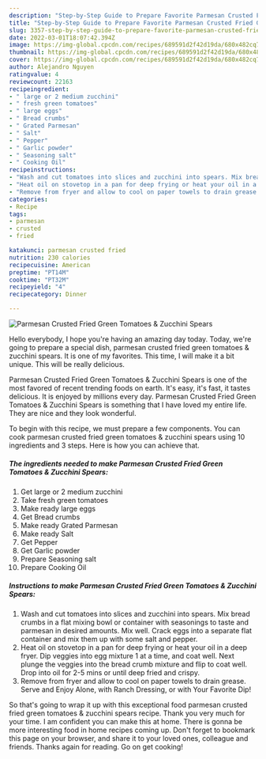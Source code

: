 ```yaml
---
description: "Step-by-Step Guide to Prepare Favorite Parmesan Crusted Fried Green Tomatoes &amp;amp; Zucchini Spears"
title: "Step-by-Step Guide to Prepare Favorite Parmesan Crusted Fried Green Tomatoes &amp;amp; Zucchini Spears"
slug: 3357-step-by-step-guide-to-prepare-favorite-parmesan-crusted-fried-green-tomatoes-and-amp-zucchini-spears
date: 2022-03-01T18:07:42.394Z
image: https://img-global.cpcdn.com/recipes/689591d2f42d19da/680x482cq70/parmesan-crusted-fried-green-tomatoes-zucchini-spears-recipe-main-photo.jpg
thumbnail: https://img-global.cpcdn.com/recipes/689591d2f42d19da/680x482cq70/parmesan-crusted-fried-green-tomatoes-zucchini-spears-recipe-main-photo.jpg
cover: https://img-global.cpcdn.com/recipes/689591d2f42d19da/680x482cq70/parmesan-crusted-fried-green-tomatoes-zucchini-spears-recipe-main-photo.jpg
author: Alejandro Nguyen
ratingvalue: 4
reviewcount: 22163
recipeingredient:
- " large or 2 medium zucchini"
- " fresh green tomatoes"
- " large eggs"
- " Bread crumbs"
- " Grated Parmesan"
- " Salt"
- " Pepper"
- " Garlic powder"
- " Seasoning salt"
- " Cooking Oil"
recipeinstructions:
- "Wash and cut tomatoes into slices and zucchini into spears. Mix bread crumbs in a flat mixing bowl or container with seasonings to taste and parmesan in desired amounts. Mix well. Crack eggs into a separate flat container and mix them up with some salt and pepper."
- "Heat oil on stovetop in a pan for deep frying or heat your oil in a deep fryer. Dip veggies into egg mixture 1 at a time, and coat well. Next plunge the veggies into the bread crumb mixture and flip to coat well. Drop into oil for 2-5 mins or until deep fried and crispy."
- "Remove from fryer and allow to cool on paper towels to drain grease. Serve and Enjoy Alone, with Ranch Dressing, or with Your Favorite Dip!"
categories:
- Recipe
tags:
- parmesan
- crusted
- fried

katakunci: parmesan crusted fried 
nutrition: 230 calories
recipecuisine: American
preptime: "PT14M"
cooktime: "PT32M"
recipeyield: "4"
recipecategory: Dinner

---
```



![Parmesan Crusted Fried Green Tomatoes &amp; Zucchini Spears](https://img-global.cpcdn.com/recipes/689591d2f42d19da/680x482cq70/parmesan-crusted-fried-green-tomatoes-zucchini-spears-recipe-main-photo.jpg)

Hello everybody, I hope you're having an amazing day today. Today, we're going to prepare a special dish, parmesan crusted fried green tomatoes &amp; zucchini spears. It is one of my favorites. This time, I will make it a bit unique. This will be really delicious.



Parmesan Crusted Fried Green Tomatoes &amp; Zucchini Spears is one of the most favored of recent trending foods on earth. It's easy, it's fast, it tastes delicious. It is enjoyed by millions every day. Parmesan Crusted Fried Green Tomatoes &amp; Zucchini Spears is something that I have loved my entire life. They are nice and they look wonderful.


To begin with this recipe, we must prepare a few components. You can cook parmesan crusted fried green tomatoes &amp; zucchini spears using 10 ingredients and 3 steps. Here is how you can achieve that.

<!--inarticleads1-->

##### The ingredients needed to make Parmesan Crusted Fried Green Tomatoes &amp; Zucchini Spears:

1. Get  large or 2 medium zucchini
1. Take  fresh green tomatoes
1. Make ready  large eggs
1. Get  Bread crumbs
1. Make ready  Grated Parmesan
1. Make ready  Salt
1. Get  Pepper
1. Get  Garlic powder
1. Prepare  Seasoning salt
1. Prepare  Cooking Oil




<!--inarticleads2-->

##### Instructions to make Parmesan Crusted Fried Green Tomatoes &amp; Zucchini Spears:

1. Wash and cut tomatoes into slices and zucchini into spears. Mix bread crumbs in a flat mixing bowl or container with seasonings to taste and parmesan in desired amounts. Mix well. Crack eggs into a separate flat container and mix them up with some salt and pepper.
1. Heat oil on stovetop in a pan for deep frying or heat your oil in a deep fryer. Dip veggies into egg mixture 1 at a time, and coat well. Next plunge the veggies into the bread crumb mixture and flip to coat well. Drop into oil for 2-5 mins or until deep fried and crispy.
1. Remove from fryer and allow to cool on paper towels to drain grease. Serve and Enjoy Alone, with Ranch Dressing, or with Your Favorite Dip!




So that's going to wrap it up with this exceptional food parmesan crusted fried green tomatoes &amp; zucchini spears recipe. Thank you very much for your time. I am confident you can make this at home. There is gonna be more interesting food in home recipes coming up. Don't forget to bookmark this page on your browser, and share it to your loved ones, colleague and friends. Thanks again for reading. Go on get cooking!
